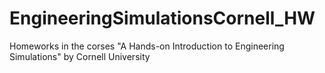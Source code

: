 # EngineeringSimulationsCornell_HW
Homeworks in the corses "A Hands-on Introduction to Engineering Simulations" by Cornell University
